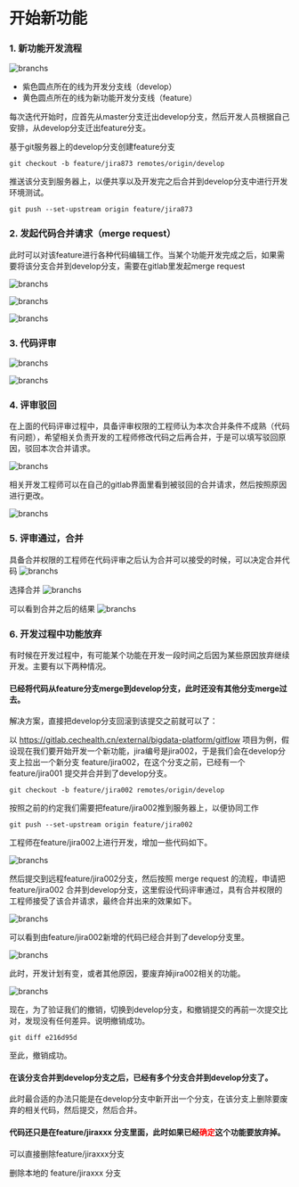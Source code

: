 # 开始新功能

### 1. 新功能开发流程

![branchs](./images/branchs.jpg)

- 紫色圆点所在的线为开发分支线（develop）
- 黄色圆点所在的线为新功能开发分支线（feature）

每次迭代开始时，应首先从master分支迁出develop分支，然后开发人员根据自己安排，从develop分支迁出feature分支。

基于git服务器上的develop分支创建feature分支

```start
git checkout -b feature/jira873 remotes/origin/develop
```

推送该分支到服务器上，以便共享以及开发完之后合并到develop分支中进行开发环境测试。

```push
git push --set-upstream origin feature/jira873
```

### 2. 发起代码合并请求（merge request）

此时可以对该feature进行各种代码编辑工作。当某个功能开发完成之后，如果需要将该分支合并到develop分支，需要在gitlab里发起merge request

![branchs](./images/mr1.jpg)

![branchs](./images/mr2.jpg)

![branchs](./images/mr3.jpg)

### 3. 代码评审

![branchs](./images/mr4.jpg)

![branchs](./images/mr5.jpg)

### 4. 评审驳回

在上面的代码评审过程中，具备评审权限的工程师认为本次合并条件不成熟（代码有问题），希望相关负责开发的工程师修改代码之后再合并，于是可以填写驳回原因，驳回本次合并请求。

![branchs](./images/mr_reject1.jpg)

相关开发工程师可以在自己的gitlab界面里看到被驳回的合并请求，然后按照原因进行更改。

![branchs](./images/mr_reject2.jpg)

### 5. 评审通过，合并

具备合并权限的工程师在代码评审之后认为合并可以接受的时候，可以决定合并代码
![branchs](./images/mr_approve1.jpg)

选择合并
![branchs](./images/mr_approve2.jpg)

可以看到合并之后的结果
![branchs](./images/mr_approve3.jpg)

### 6. 开发过程中功能放弃

有时候在开发过程中，有可能某个功能在开发一段时间之后因为某些原因放弃继续开发。主要有以下两种情况。

#### 已经将代码从feature分支merge到develop分支，此时还没有其他分支merge过去。

解决方案，直接把develop分支回滚到该提交之前就可以了：

以 https://gitlab.cechealth.cn/external/bigdata-platform/gitflow 项目为例，假设现在我们要开始开发一个新功能，jira编号是jira002，于是我们会在develop分支上拉出一个新分支 feature/jira002，在这个分支之前，已经有一个 feature/jira001 提交并合并到了develop分支。

```code
git checkout -b feature/jira002 remotes/origin/develop
```

按照之前的约定我们需要把feature/jira002推到服务器上，以便协同工作
```push
git push --set-upstream origin feature/jira002
```

工程师在feature/jira002上进行开发，增加一些代码如下。

![branchs](./images/cancel_merge1.png)


然后提交到远程feature/jira002分支，然后按照 merge request 的流程，申请把 feature/jira002 合并到develop分支，这里假设代码评审通过，具有合并权限的工程师接受了该合并请求，最终合并出来的效果如下。

![branchs](./images/cancel_merge2.png)


可以看到由feature/jira002新增的代码已经合并到了develop分支里。

![branchs](./images/cancel_merge3.png)


此时，开发计划有变，或者其他原因，要废弃掉jira002相关的功能。

![branchs](./images/cancel_merge4.png)

现在，为了验证我们的撤销，切换到develop分支，和撤销提交的再前一次提交比对，发现没有任何差异。说明撤销成功。

```success
git diff e216d95d
```

至此，撤销成功。


#### 在该分支合并到develop分支之后，已经有多个分支合并到develop分支了。

此时最合适的办法只能是在develop分支中新开出一个分支，在该分支上删除要废弃的相关代码，然后提交，然后合并。

#### 代码还只是在feature/jiraxxx 分支里面，此时如果已经<font color="red">确定</font>这个功能要放弃掉。

可以直接删除feature/jiraxxx分支

删除本地的 feature/jiraxxx 分支

```deletelocao

```

